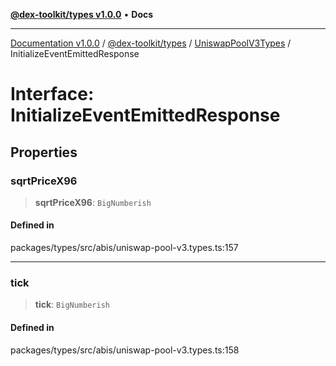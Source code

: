 [**@dex-toolkit/types v1.0.0**](../../../README.md) • **Docs**

***

[Documentation v1.0.0](../../../../../packages.md) / [@dex-toolkit/types](../../../README.md) / [UniswapPoolV3Types](../README.md) / InitializeEventEmittedResponse

# Interface: InitializeEventEmittedResponse

## Properties

### sqrtPriceX96

> **sqrtPriceX96**: `BigNumberish`

#### Defined in

packages/types/src/abis/uniswap-pool-v3.types.ts:157

***

### tick

> **tick**: `BigNumberish`

#### Defined in

packages/types/src/abis/uniswap-pool-v3.types.ts:158
